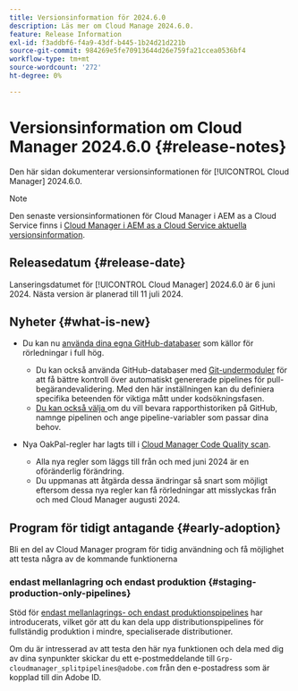 ```yaml
---
title: Versionsinformation för 2024.6.0
description: Läs mer om Cloud Manage 2024.6.0.
feature: Release Information
exl-id: f3addbf6-f4a9-43df-b445-1b24d21d221b
source-git-commit: 984269e5fe70913644d26e759fa21ccea0536bf4
workflow-type: tm+mt
source-wordcount: '272'
ht-degree: 0%

---
```


# Versionsinformation om Cloud Manager 2024.6.0 {#release-notes}

Den här sidan dokumenterar versionsinformationen för [!UICONTROL Cloud Manager] 2024.6.0.

>[!NOTE]
>
>Den senaste versionsinformationen för Cloud Manager i AEM as a Cloud Service finns i [Cloud Manager i AEM as a Cloud Service aktuella versionsinformation](https://experienceleague.adobe.com/sv/docs/experience-manager-cloud-service/content/release-notes/cloud-manager/current).

## Releasedatum {#release-date}

Lanseringsdatumet för [!UICONTROL Cloud Manager] 2024.6.0 är 6 juni 2024. Nästa version är planerad till 11 juli 2024.

## Nyheter {#what-is-new}

* Du kan nu [använda dina egna GitHub-databaser](/help/managing-code/private-repositories.md) som källor för rörledningar i full hög.

   * Du kan också använda GitHub-databaser med [Git-undermoduler](/help/managing-code/git-submodules.md) för att få bättre kontroll över automatiskt genererade pipelines för pull-begärandevalidering. Med den här inställningen kan du definiera specifika beteenden för viktiga mått under kodsökningsfasen.
   * [Du kan också välja ](/help/managing-code/github-check-config.md) om du vill bevara rapporthistoriken på GitHub, namnge pipelinen och ange pipeline-variabler som passar dina behov.
* Nya OakPal-regler har lagts till i [Cloud Manager Code Quality scan](/help/using/custom-code-quality-rules.md#oakpal-ui-content-package).
   * Alla nya regler som läggs till från och med juni 2024 är en oföränderlig förändring.
   * Du uppmanas att åtgärda dessa ändringar så snart som möjligt eftersom dessa nya regler kan få rörledningar att misslyckas från och med Cloud Manager augusti 2024.

## Program för tidigt antagande {#early-adoption}

Bli en del av Cloud Manager program för tidig användning och få möjlighet att testa några av de kommande funktionerna

### endast mellanlagring och endast produktion {#staging-production-only-pipelines}

Stöd för [endast mellanlagrings- och endast produktionspipelines](/help/using/stage-prod-only.md) har introducerats, vilket gör att du kan dela upp distributionspipelines för fullständig produktion i mindre, specialiserade distributioner.

Om du är intresserad av att testa den här nya funktionen och dela med dig av dina synpunkter skickar du ett e-postmeddelande till `Grp-cloudmanager_splitpipelines@adobe.com` från den e-postadress som är kopplad till din Adobe ID.

